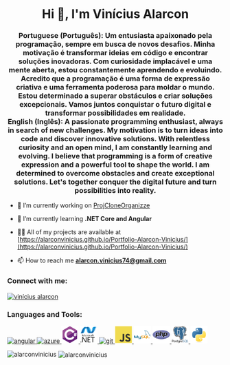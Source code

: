<h1 align="center">Hi 👋, I'm Vinícius Alarcon</h1>
<h3 align="center">Portuguese (Português): Um entusiasta apaixonado pela programação, sempre em busca de novos desafios. Minha motivação é transformar ideias em código e encontrar soluções inovadoras. Com curiosidade implacável e uma mente aberta, estou constantemente aprendendo e evoluindo. Acredito que a programação é uma forma de expressão criativa e uma ferramenta poderosa para moldar o mundo. Estou determinado a superar obstáculos e criar soluções excepcionais. Vamos juntos conquistar o futuro digital e transformar possibilidades em realidade.<br> English (Inglês): A passionate programming enthusiast, always in search of new challenges. My motivation is to turn ideas into code and discover innovative solutions. With relentless curiosity and an open mind, I am constantly learning and evolving. I believe that programming is a form of creative expression and a powerful tool to shape the world. I am determined to overcome obstacles and create exceptional solutions. Let's together conquer the digital future and turn possibilities into reality.</h3>

- 🔭 I’m currently working on [ProjCloneOrganizze](https://github.com/AlarconVinicius/ProjCloneOrganizze)

- 🌱 I’m currently learning **.NET Core and Angular**

- 👨‍💻 All of my projects are available at [https://alarconvinicius.github.io/Portfolio-Alarcon-Vinicius/](https://alarconvinicius.github.io/Portfolio-Alarcon-Vinicius/)

- 📫 How to reach me **alarcon.vinicius74@gmail.com**

<h3 align="left">Connect with me:</h3>
<p align="left">
<a href="https://linkedin.com/in/vinícius alarcon" target="blank"><img align="center" src="https://raw.githubusercontent.com/rahuldkjain/github-profile-readme-generator/master/src/images/icons/Social/linked-in-alt.svg" alt="vinícius alarcon" height="30" width="40" /></a>
</p>

<h3 align="left">Languages and Tools:</h3>
<p align="left"> <a href="https://angular.io" target="_blank" rel="noreferrer"> <img src="https://angular.io/assets/images/logos/angular/angular.svg" alt="angular" width="40" height="40"/> </a> <a href="https://azure.microsoft.com/en-in/" target="_blank" rel="noreferrer"> <img src="https://www.vectorlogo.zone/logos/microsoft_azure/microsoft_azure-icon.svg" alt="azure" width="40" height="40"/> </a> <a href="https://www.w3schools.com/cs/" target="_blank" rel="noreferrer"> <img src="https://raw.githubusercontent.com/devicons/devicon/master/icons/csharp/csharp-original.svg" alt="csharp" width="40" height="40"/> </a> <a href="https://dotnet.microsoft.com/" target="_blank" rel="noreferrer"> <img src="https://raw.githubusercontent.com/devicons/devicon/master/icons/dot-net/dot-net-original-wordmark.svg" alt="dotnet" width="40" height="40"/> </a> <a href="https://git-scm.com/" target="_blank" rel="noreferrer"> <img src="https://www.vectorlogo.zone/logos/git-scm/git-scm-icon.svg" alt="git" width="40" height="40"/> </a> <a href="https://developer.mozilla.org/en-US/docs/Web/JavaScript" target="_blank" rel="noreferrer"> <img src="https://raw.githubusercontent.com/devicons/devicon/master/icons/javascript/javascript-original.svg" alt="javascript" width="40" height="40"/> </a> <a href="https://www.mysql.com/" target="_blank" rel="noreferrer"> <img src="https://raw.githubusercontent.com/devicons/devicon/master/icons/mysql/mysql-original-wordmark.svg" alt="mysql" width="40" height="40"/> </a> <a href="https://www.php.net" target="_blank" rel="noreferrer"> <img src="https://raw.githubusercontent.com/devicons/devicon/master/icons/php/php-original.svg" alt="php" width="40" height="40"/> </a> <a href="https://www.postgresql.org" target="_blank" rel="noreferrer"> <img src="https://raw.githubusercontent.com/devicons/devicon/master/icons/postgresql/postgresql-original-wordmark.svg" alt="postgresql" width="40" height="40"/> </a> <a href="https://www.python.org" target="_blank" rel="noreferrer"> <img src="https://raw.githubusercontent.com/devicons/devicon/master/icons/python/python-original.svg" alt="python" width="40" height="40"/> </a> </p>

<p><img align="left" src="https://github-readme-stats.vercel.app/api/top-langs?username=alarconvinicius&show_icons=true&theme=onedark&locale=en&layout=compact" alt="alarconvinicius" /></p>

<p>&nbsp;<img align="center" src="https://github-readme-stats.vercel.app/api?username=alarconvinicius&show_icons=true&theme=onedark&locale=en" alt="alarconvinicius" /></p>

